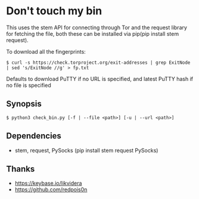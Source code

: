 # Don't touch my bin

This uses the stem API for connecting through Tor and the request library for fetching the file, both these can be installed via pip(pip install stem request).


To download all the fingerprints: 

```
$ curl -s https://check.torproject.org/exit-addresses | grep ExitNode  | sed 's/ExitNode //g' > fp.txt
```

Defaults to download PuTTY if no URL is specified, and latest PuTTY hash if no file is specified

## Synopsis

```
$ python3 check_bin.py [-f | --file <path>] [-u | --url <path>]
```

## Dependencies

- stem, request, PySocks (pip install stem request PySocks)

## Thanks

- https://keybase.io/likvidera
- https://github.com/redpois0n
